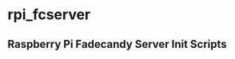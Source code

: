 rpi_fcserver
============

Raspberry Pi Fadecandy Server Init Scripts
------------------------------------------
